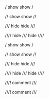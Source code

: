 / show show /

// show show //

/// hide hide ///

//// hide /// hide ////

/
show show
/

//
show show
//

///
hide hide
///

////
hide /// hide
////

///! comment ///

///!
comment
///
